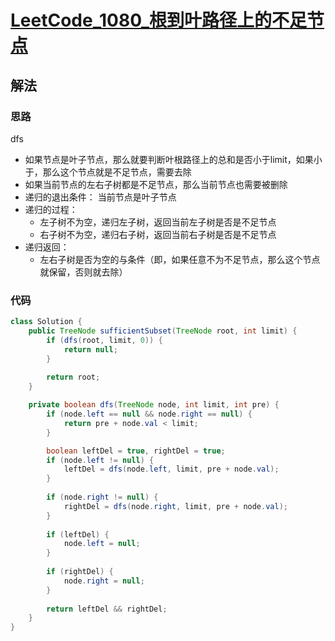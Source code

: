 # [LeetCode_1080_根到叶路径上的不足节点](https://leetcode.cn/problems/insufficient-nodes-in-root-to-leaf-paths/)
## 解法
### 思路
dfs
- 如果节点是叶子节点，那么就要判断叶根路径上的总和是否小于limit，如果小于，那么这个节点就是不足节点，需要去除
- 如果当前节点的左右子树都是不足节点，那么当前节点也需要被删除
- 递归的退出条件： 当前节点是叶子节点
- 递归的过程：
  - 左子树不为空，递归左子树，返回当前左子树是否是不足节点
  - 右子树不为空，递归右子树，返回当前右子树是否是不足节点
- 递归返回：
  - 左右子树是否为空的与条件（即，如果任意不为不足节点，那么这个节点就保留，否则就去除）
### 代码
```java
class Solution {
    public TreeNode sufficientSubset(TreeNode root, int limit) {
        if (dfs(root, limit, 0)) {
            return null;
        }
        
        return root;
    }

    private boolean dfs(TreeNode node, int limit, int pre) {
        if (node.left == null && node.right == null) {
            return pre + node.val < limit;
        }

        boolean leftDel = true, rightDel = true;
        if (node.left != null) {
            leftDel = dfs(node.left, limit, pre + node.val);
        }
        
        if (node.right != null) {
            rightDel = dfs(node.right, limit, pre + node.val);
        }
        
        if (leftDel) {
            node.left = null;
        }
        
        if (rightDel) {
            node.right = null;
        }
        
        return leftDel && rightDel;
    }
}
```